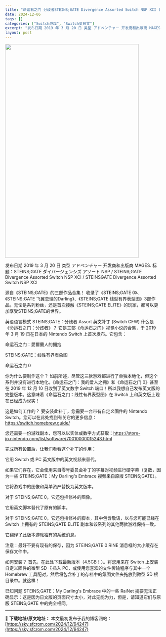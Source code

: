 ```yaml
---
title: "命运石之门 分歧者STEINS;GATE Divergence Assorted Switch NSP XCI (v1.0.2)英日文"
date: 2024-12-06
tags: []
categories: ["Switch游戏", "Switch英日文"]
excerpt: "发布日期 2019 年 3 月 20 日 类型 アドベンチャー 开发商和出版商 MAGES. 标题：STEINS;GATE ダイバージェンシズ アソート NSP / STEINS;GATE Divergence Assorted Switch NSP XCI / STEINSGATE Diverge&hellip;"
layout: post
---
```


<img class="aligncenter size-full wp-image-94248" src="https://sky.sfcrom.com/wp-content/uploads/2024/12/202412061036469.webp" alt="" width="432" height="692" />

发布日期 2019 年 3 月 20 日
类型 アドベンチャー
开发商和出版商 MAGES.
标题：STEINS;GATE ダイバージェンシズ アソート NSP / STEINS;GATE Divergence Assorted Switch NSP XCI / STEINSGATE Divergence Assorted Switch NSP XCI

源自《STEINS;GATE》的三部作品合集！
收录了《STEINS;GATE 0》、《STEINS;GATE 飞翼恋理的Darling》、《STEINS;GATE 线型有界表型图》3部作品。无论是系列粉丝，还是首次接触《STEINS;GATE ELITE》的玩家，都可以更加享受STEINS;GATE的世界。

英语语言模式
STEINS;GATE：分歧者 Assort 英文补丁 (Switch CFW)
什么是《命运石之门：分歧者》？
它是三部《命运石之门》视觉小说的合集，于 2019 年 3 月 19 日在日本的 Nintendo Switch 上首次发布。它包含：

命运石之门：愛爾蘭人的拥抱

STEINS;GATE：线性有界表象图

命运石之门 0

你为什么要制作这个？
如前所述，尽管这三款游戏都进行了单独本地化，但这个系列并没有进行本地化。《命运石之门：我的爱人之拥》和《命运石之门 0》甚至在 2019 年 12 月 10 日收到了英文数字 Switch 端口！所以我想自己发布英文版的完整版本。这意味着《命运石之门：线性有界表型图》在 Switch 上和英文版上现在已经成为现实！

这是如何工作的？
要安装此补丁，您需要一台带有自定义固件的 Nintendo Switch。您可以在此处找到有关它的更多信息：https://switch.homebrew.guide/

您还需要一份游戏副本，您可以以实体或数字方式获取：https://store-jp.nintendo.com/list/software/70010000015243.html

完成所有设置后，让我们看看这个补丁的作用：

它用 Switch 或 PC 英文版中的英文视频来替代。

如果它们存在，它会使用来自零号委员会补丁的字幕对视频进行硬字幕（复数，因为一些 STEINS;GATE：My Darling's Embrace 视频来自原版 STEINS;GATE）。

它将游戏中的图像和菜单资产替换为英文版本。

对于 STEINS;GATE 0，它还包括修补的图像。

它用英文脚本替代了原有的脚本。

对于 STEINS;GATE 0，它还包括修补的脚本，其中包含敬语，以与您可能已经在 Switch 上拥有的 STEINS;GATE ELITE 副本和该系列的其他两款游戏保持一致。

它翻译了此版本游戏独有的系统消息。

注意：最好不要有现有的保存，因为 STEINS;GATE 0 RINE 消息框的大小缓存在保存文件中。

如何安装？
首先，在此处下载最新版本（4.5GB！）。将您用来在 Switch 上安装自定义固件的微型 SD 卡插入 PC，或使用您喜欢的文件传输程序与其中一个 Homebrew 工具配对，然后将包含补丁的存档中的氛围文件夹拖放到微型 SD 根目录中。就这样！

已知问题
STEINS;GATE：My Darling's Embrace 中的一些 RaiNet 摘要无法正确显示：这是因为日文版的页面尺寸太小，对此无能为力，但是，请知道它们与原版 STEINS;GATE 中的完全相同。

---
📖 **下载地址/原文地址：** 本文最初发布于我的博客网站：[https://sky.sfcrom.com/2024/12/94247](https://sky.sfcrom.com/2024/12/94247)

